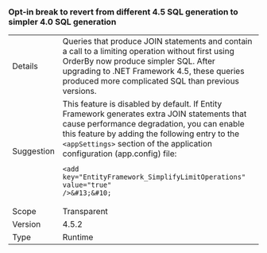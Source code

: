 ### Opt-in break to revert from different 4.5 SQL generation to simpler 4.0 SQL generation

|   |   |
|---|---|
|Details|Queries that produce JOIN statements and contain a call to a limiting operation without first using OrderBy now produce simpler SQL. After upgrading to .NET Framework 4.5, these queries produced more complicated SQL than previous versions.|
|Suggestion|This feature is disabled by default. If Entity Framework generates extra JOIN statements that cause performance degradation, you can enable this feature by adding the following entry to the <code>&lt;appSettings&gt;</code> section of the application configuration (app.config) file:<pre><code>&lt;add key=&quot;EntityFramework_SimplifyLimitOperations&quot; value=&quot;true&quot; /&gt;&amp;#13;&amp;#10;</code></pre>|
|Scope|Transparent|
|Version|4.5.2|
|Type|Runtime|

